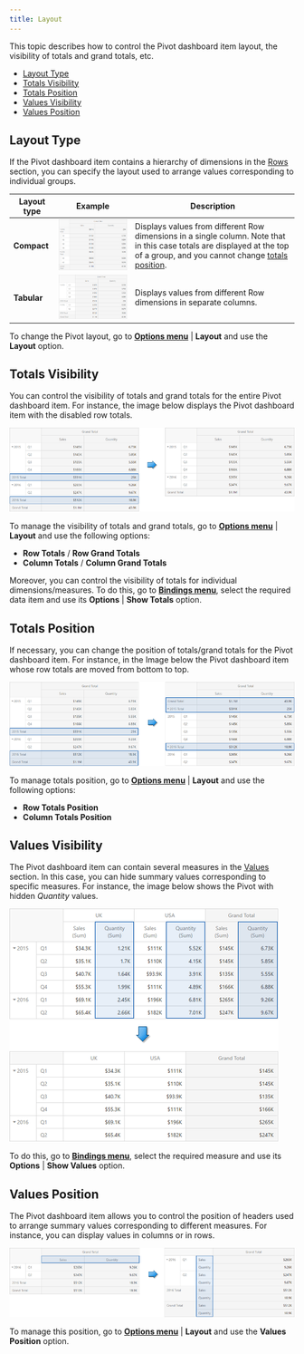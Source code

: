 ```yaml
---
title: Layout
---
```

This topic describes how to control the Pivot dashboard item layout, the visibility of totals and grand totals, etc.
* [Layout Type](#layouttype)
* [Totals Visibility](#totalsvisibility)
* [Totals Position](#totalsposition)
* [Values Visibility](#valuesvisibility)
* [Values Position](#valuesposition)

## <a name="pivotlayouttype"/>Layout Type
If the Pivot dashboard item contains a hierarchy of dimensions in the [Rows](../../../../../dashboard-for-web/articles/web-dashboard-designer-mode/designing-dashboard-items/pivot/providing-data.md) section, you can specify the layout used to arrange values corresponding to individual groups.

| Layout type | Example | Description |
|---|---|---|
| **Compact** | ![WebPivot_LayoutCompact](../../../../images/Img127806.png) | Displays values from different Row dimensions in a single column. Note that in this case totals are displayed at the top of a group, and you cannot change [totals position](#totalsposition). |
| **Tabular** | ![WebPivot_LayoutTabular](../../../../images/Img127807.png) | Displays values from different Row dimensions in separate columns. |

To change the Pivot layout, go to **[Options menu](../../../../../dashboard-for-web/articles/web-dashboard-designer-mode/ui-elements/dashboard-item-menu.md)** | **Layout** and use the **Layout** option.

## <a name="totalsvisibility"/>Totals Visibility
You can control the visibility of totals and grand totals for the entire Pivot dashboard item. For instance, the image below displays the Pivot dashboard item with the disabled row totals.

![WebPivot_DisableRowTotals_Example](../../../../images/Img127808.png)

To manage the visibility of totals and grand totals, go to **[Options menu](../../../../../dashboard-for-web/articles/web-dashboard-designer-mode/ui-elements/dashboard-item-menu.md)** | **Layout** and use the following options:
* **Row Totals** / **Row Grand Totals**
* **Column Totals** / **Column Grand Totals**

Moreover, you can control the visibility of totals for individual dimensions/measures. To do this, go to **[Bindings menu](../../../../../dashboard-for-web/articles/web-dashboard-designer-mode/ui-elements/dashboard-item-menu.md)**, select the required data item and use its **Options** | **Show Totals** option.

## <a name="totalsposition"/>Totals Position
If necessary, you can change the position of totals/grand totals for the Pivot dashboard item. For instance, in the Image below the Pivot dashboard item whose row totals are moved from bottom to top.

![WebPivot_RowTotals_Bottom_Top](../../../../images/Img127809.png)

To manage totals position, go to **[Options menu](../../../../../dashboard-for-web/articles/web-dashboard-designer-mode/ui-elements/dashboard-item-menu.md)** | **Layout** and use the following options:
* **Row Totals Position**
* **Column Totals Position**

## <a name="valuesvisibility"/>Values Visibility
The Pivot dashboard item can contain several measures in the [Values](../../../../../dashboard-for-web/articles/web-dashboard-designer-mode/designing-dashboard-items/pivot/providing-data.md) section. In this case, you can hide summary values corresponding to specific measures. For instance, the image below shows the Pivot with hidden _Quantity_ values.

![WebPivot_ValuesVisibility](../../../../images/Img127811.png)

To do this, go to **[Bindings menu](../../../../../dashboard-for-web/articles/web-dashboard-designer-mode/ui-elements/dashboard-item-menu.md)**, select the required measure and use its **Options** | **Show Values** option.

## <a name="valuesposition"/>Values Position
The Pivot dashboard item allows you to control the position of headers used to arrange summary values corresponding to different measures. For instance, you can display values in columns or in rows.

![WebPivot_ValuesPosition](../../../../images/Img127810.png)

To manage this position, go to **[Options menu](../../../../../dashboard-for-web/articles/web-dashboard-designer-mode/ui-elements/dashboard-item-menu.md)** | **Layout** and use the **Values Position** option.